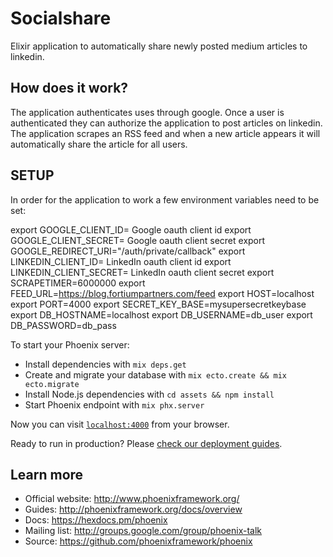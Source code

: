 # Socialshare

Elixir application to automatically share newly posted medium articles to linkedin.

## How does it work?

The application authenticates uses through google.  Once a user is authenticated they can authorize the application to post articles on linkedin.  The application scrapes an RSS feed and when a new article appears it will automatically share the article for all users.

## SETUP

In order for the application to work a few environment variables need to be set:

export GOOGLE_CLIENT_ID=  Google oauth client id
export GOOGLE_CLIENT_SECRET= Google oauth client secret
export GOOGLE_REDIRECT_URI="/auth/private/callback"
export LINKEDIN_CLIENT_ID= LinkedIn oauth client id
export LINKEDIN_CLIENT_SECRET= LinkedIn oauth client secret
export SCRAPETIMER=6000000
export FEED_URL=https://blog.fortiumpartners.com/feed
export HOST=localhost
export PORT=4000
export SECRET_KEY_BASE=mysupersecretkeybase
export DB_HOSTNAME=localhost
export DB_USERNAME=db_user
export DB_PASSWORD=db_pass

To start your Phoenix server:

  * Install dependencies with `mix deps.get`
  * Create and migrate your database with `mix ecto.create && mix ecto.migrate`
  * Install Node.js dependencies with `cd assets && npm install`
  * Start Phoenix endpoint with `mix phx.server`

Now you can visit [`localhost:4000`](http://localhost:4000) from your browser.

Ready to run in production? Please [check our deployment guides](http://www.phoenixframework.org/docs/deployment).

## Learn more

  * Official website: http://www.phoenixframework.org/
  * Guides: http://phoenixframework.org/docs/overview
  * Docs: https://hexdocs.pm/phoenix
  * Mailing list: http://groups.google.com/group/phoenix-talk
  * Source: https://github.com/phoenixframework/phoenix

